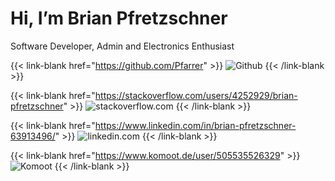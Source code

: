# Hi, I’m Brian Pfretzschner

Software Developer, Admin and Electronics Enthusiast

{{< link-blank href="https://github.com/Pfarrer" >}}
<img class="inline-icon" src="logos/github.png" alt="Github">
{{< /link-blank >}}

{{< link-blank href="https://stackoverflow.com/users/4252929/brian-pfretzschner" >}}
<img class="inline-icon" src="logos/stackoverflow.png" alt="stackoverflow.com">
{{< /link-blank >}}

{{< link-blank href="https://www.linkedin.com/in/brian-pfretzschner-63913496/" >}}
<img class="inline-icon" src="logos/linkedin.png" alt="linkedin.com">
{{< /link-blank >}}

{{< link-blank href="https://www.komoot.de/user/505535526329" >}}
<img class="inline-icon" src="logos/komoot.png" alt="Komoot">
{{< /link-blank >}}